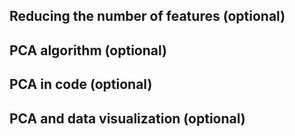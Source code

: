## Reducing the number of features (optional)

## PCA algorithm (optional)

## PCA in code (optional)

## PCA and data visualization (optional)